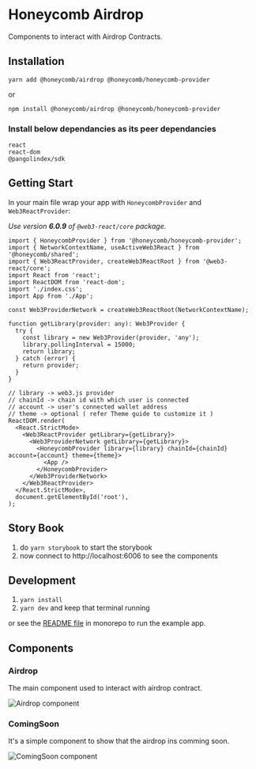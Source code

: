 # Honeycomb Airdrop
Components to interact with Airdrop Contracts.

## Installation
`yarn add @honeycomb/airdrop @honeycomb/honeycomb-provider`

or

`npm install @honeycomb/airdrop @honeycomb/honeycomb-provider`

### Install below dependancies as its peer dependancies

```
react
react-dom
@pangolindex/sdk
```

## Getting Start
In your main file wrap your app with `HoneycombProvider` and `Web3ReactProvider`:

_Use version **6.0.9** of `@web3-react/core` package._

```tsx
import { HoneycombProvider } from '@honeycomb/honeycomb-provider';
import { NetworkContextName, useActiveWeb3React } from '@honeycomb/shared';
import { Web3ReactProvider, createWeb3ReactRoot } from '@web3-react/core';
import React from 'react';
import ReactDOM from 'react-dom';
import './index.css';
import App from './App';

const Web3ProviderNetwork = createWeb3ReactRoot(NetworkContextName);

function getLibrary(provider: any): Web3Provider {
  try {
    const library = new Web3Provider(provider, 'any');
    library.pollingInterval = 15000;
    return library;
  } catch (error) {
    return provider;
  }
}

// library -> web3.js provider
// chainId -> chain id with which user is connected
// account -> user's connected wallet address
// theme -> optional ( refer Theme guide to customize it )
ReactDOM.render(
  <React.StrictMode>
    <Web3ReactProvider getLibrary={getLibrary}>
      <Web3ProviderNetwork getLibrary={getLibrary}>
        <HoneycombProvider library={library} chainId={chainId} account={account} theme={theme}>
          <App />
        </HoneycombProvider>
      </Web3ProviderNetwork>
    </Web3ReactProvider>
  </React.StrictMode>,
  document.getElementById('root'),
);
```

## Story Book

1. do `yarn storybook` to start the storybook
2. now connect to http://localhost:6006 to see the components

## Development

1. `yarn install`
2. `yarn dev` and keep that terminal running

or see the [README file](/monorepo/README.md) in monorepo to run the example app.

## Components

### Airdrop
The main component used to interact with airdrop contract.

![Airdrop component](docs/Airdrop.png)

### ComingSoon
It's a simple component to show that the airdrop ins comming soon.

![ComingSoon component](docs/ComingSoon.png)
